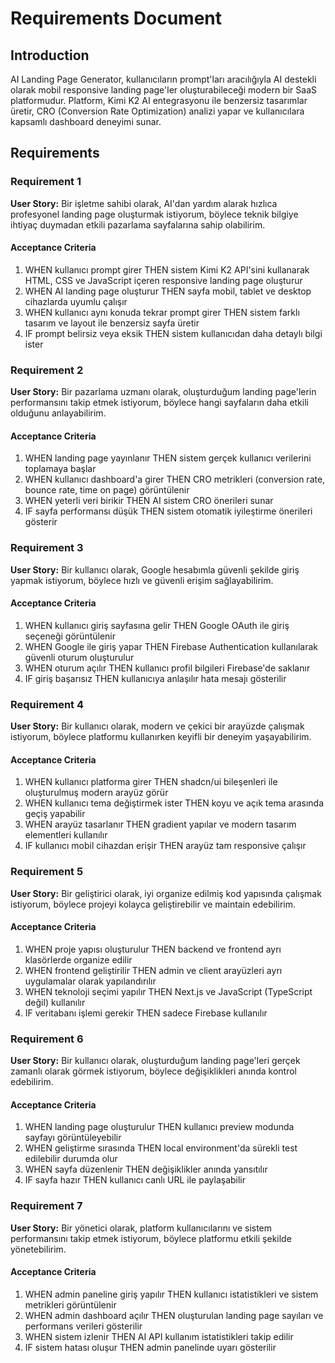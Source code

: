 # Requirements Document

## Introduction

AI Landing Page Generator, kullanıcıların prompt'ları aracılığıyla AI destekli olarak mobil responsive landing page'ler oluşturabileceği modern bir SaaS platformudur. Platform, Kimi K2 AI entegrasyonu ile benzersiz tasarımlar üretir, CRO (Conversion Rate Optimization) analizi yapar ve kullanıcılara kapsamlı dashboard deneyimi sunar.

## Requirements

### Requirement 1

**User Story:** Bir işletme sahibi olarak, AI'dan yardım alarak hızlıca profesyonel landing page oluşturmak istiyorum, böylece teknik bilgiye ihtiyaç duymadan etkili pazarlama sayfalarına sahip olabilirim.

#### Acceptance Criteria

1. WHEN kullanıcı prompt girer THEN sistem Kimi K2 API'sini kullanarak HTML, CSS ve JavaScript içeren responsive landing page oluşturur
2. WHEN AI landing page oluşturur THEN sayfa mobil, tablet ve desktop cihazlarda uyumlu çalışır
3. WHEN kullanıcı aynı konuda tekrar prompt girer THEN sistem farklı tasarım ve layout ile benzersiz sayfa üretir
4. IF prompt belirsiz veya eksik THEN sistem kullanıcıdan daha detaylı bilgi ister

### Requirement 2

**User Story:** Bir pazarlama uzmanı olarak, oluşturduğum landing page'lerin performansını takip etmek istiyorum, böylece hangi sayfaların daha etkili olduğunu anlayabilirim.

#### Acceptance Criteria

1. WHEN landing page yayınlanır THEN sistem gerçek kullanıcı verilerini toplamaya başlar
2. WHEN kullanıcı dashboard'a girer THEN CRO metrikleri (conversion rate, bounce rate, time on page) görüntülenir
3. WHEN yeterli veri birikir THEN AI sistem CRO önerileri sunar
4. IF sayfa performansı düşük THEN sistem otomatik iyileştirme önerileri gösterir

### Requirement 3

**User Story:** Bir kullanıcı olarak, Google hesabımla güvenli şekilde giriş yapmak istiyorum, böylece hızlı ve güvenli erişim sağlayabilirim.

#### Acceptance Criteria

1. WHEN kullanıcı giriş sayfasına gelir THEN Google OAuth ile giriş seçeneği görüntülenir
2. WHEN Google ile giriş yapar THEN Firebase Authentication kullanılarak güvenli oturum oluşturulur
3. WHEN oturum açılır THEN kullanıcı profil bilgileri Firebase'de saklanır
4. IF giriş başarısız THEN kullanıcıya anlaşılır hata mesajı gösterilir

### Requirement 4

**User Story:** Bir kullanıcı olarak, modern ve çekici bir arayüzde çalışmak istiyorum, böylece platformu kullanırken keyifli bir deneyim yaşayabilirim.

#### Acceptance Criteria

1. WHEN kullanıcı platforma girer THEN shadcn/ui bileşenleri ile oluşturulmuş modern arayüz görür
2. WHEN kullanıcı tema değiştirmek ister THEN koyu ve açık tema arasında geçiş yapabilir
3. WHEN arayüz tasarlanır THEN gradient yapılar ve modern tasarım elementleri kullanılır
4. IF kullanıcı mobil cihazdan erişir THEN arayüz tam responsive çalışır

### Requirement 5

**User Story:** Bir geliştirici olarak, iyi organize edilmiş kod yapısında çalışmak istiyorum, böylece projeyi kolayca geliştirebilir ve maintain edebilirim.

#### Acceptance Criteria

1. WHEN proje yapısı oluşturulur THEN backend ve frontend ayrı klasörlerde organize edilir
2. WHEN frontend geliştirilir THEN admin ve client arayüzleri ayrı uygulamalar olarak yapılandırılır
3. WHEN teknoloji seçimi yapılır THEN Next.js ve JavaScript (TypeScript değil) kullanılır
4. IF veritabanı işlemi gerekir THEN sadece Firebase kullanılır

### Requirement 6

**User Story:** Bir kullanıcı olarak, oluşturduğum landing page'leri gerçek zamanlı olarak görmek istiyorum, böylece değişiklikleri anında kontrol edebilirim.

#### Acceptance Criteria

1. WHEN landing page oluşturulur THEN kullanıcı preview modunda sayfayı görüntüleyebilir
2. WHEN geliştirme sırasında THEN local environment'da sürekli test edilebilir durumda olur
3. WHEN sayfa düzenlenir THEN değişiklikler anında yansıtılır
4. IF sayfa hazır THEN kullanıcı canlı URL ile paylaşabilir

### Requirement 7

**User Story:** Bir yönetici olarak, platform kullanıcılarını ve sistem performansını takip etmek istiyorum, böylece platformu etkili şekilde yönetebilirim.

#### Acceptance Criteria

1. WHEN admin paneline giriş yapılır THEN kullanıcı istatistikleri ve sistem metrikleri görüntülenir
2. WHEN admin dashboard açılır THEN oluşturulan landing page sayıları ve performans verileri gösterilir
3. WHEN sistem izlenir THEN AI API kullanım istatistikleri takip edilir
4. IF sistem hatası oluşur THEN admin panelinde uyarı gösterilir